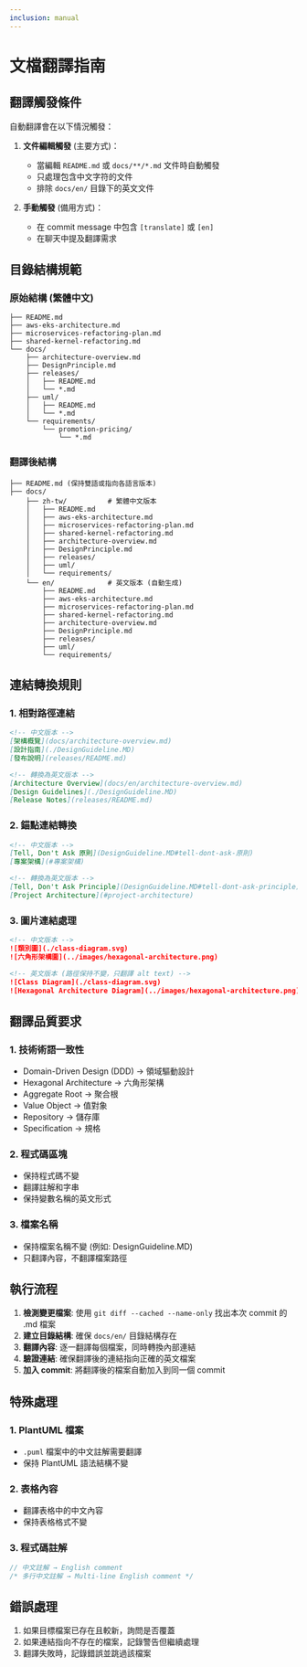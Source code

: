```yaml
---
inclusion: manual
---
```


# 文檔翻譯指南

## 翻譯觸發條件

自動翻譯會在以下情況觸發：

1. **文件編輯觸發** (主要方式)：
   - 當編輯 `README.md` 或 `docs/**/*.md` 文件時自動觸發
   - 只處理包含中文字符的文件
   - 排除 `docs/en/` 目錄下的英文文件

2. **手動觸發** (備用方式)：
   - 在 commit message 中包含 `[translate]` 或 `[en]`
   - 在聊天中提及翻譯需求

## 目錄結構規範

### 原始結構 (繁體中文)

```
├── README.md
├── aws-eks-architecture.md
├── microservices-refactoring-plan.md
├── shared-kernel-refactoring.md
└── docs/
    ├── architecture-overview.md
    ├── DesignPrinciple.md
    ├── releases/
    │   ├── README.md
    │   └── *.md
    ├── uml/
    │   ├── README.md
    │   └── *.md
    └── requirements/
        └── promotion-pricing/
            └── *.md
```

### 翻譯後結構

```
├── README.md (保持雙語或指向各語言版本)
├── docs/
    ├── zh-tw/          # 繁體中文版本
    │   ├── README.md
    │   ├── aws-eks-architecture.md
    │   ├── microservices-refactoring-plan.md
    │   ├── shared-kernel-refactoring.md
    │   ├── architecture-overview.md
    │   ├── DesignPrinciple.md
    │   ├── releases/
    │   ├── uml/
    │   └── requirements/
    └── en/             # 英文版本 (自動生成)
        ├── README.md
        ├── aws-eks-architecture.md
        ├── microservices-refactoring-plan.md
        ├── shared-kernel-refactoring.md
        ├── architecture-overview.md
        ├── DesignPrinciple.md
        ├── releases/
        ├── uml/
        └── requirements/
```

## 連結轉換規則

### 1. 相對路徑連結

```markdown
<!-- 中文版本 -->
[架構概覽](docs/architecture-overview.md)
[設計指南](./DesignGuideline.MD)
[發布說明](releases/README.md)

<!-- 轉換為英文版本 -->
[Architecture Overview](docs/en/architecture-overview.md)
[Design Guidelines](./DesignGuideline.MD)
[Release Notes](releases/README.md)
```

### 2. 錨點連結轉換

```markdown
<!-- 中文版本 -->
[Tell, Don't Ask 原則](DesignGuideline.MD#tell-dont-ask-原則)
[專案架構](#專案架構)

<!-- 轉換為英文版本 -->
[Tell, Don't Ask Principle](DesignGuideline.MD#tell-dont-ask-principle)
[Project Architecture](#project-architecture)
```

### 3. 圖片連結處理

```markdown
<!-- 中文版本 -->
![類別圖](./class-diagram.svg)
![六角形架構圖](../images/hexagonal-architecture.png)

<!-- 英文版本 (路徑保持不變，只翻譯 alt text) -->
![Class Diagram](./class-diagram.svg)
![Hexagonal Architecture Diagram](../images/hexagonal-architecture.png)
```

## 翻譯品質要求

### 1. 技術術語一致性

- Domain-Driven Design (DDD) → 領域驅動設計
- Hexagonal Architecture → 六角形架構
- Aggregate Root → 聚合根
- Value Object → 值對象
- Repository → 儲存庫
- Specification → 規格

### 2. 程式碼區塊

- 保持程式碼不變
- 翻譯註解和字串
- 保持變數名稱的英文形式

### 3. 檔案名稱

- 保持檔案名稱不變 (例如: DesignGuideline.MD)
- 只翻譯內容，不翻譯檔案路徑

## 執行流程

1. **檢測變更檔案**: 使用 `git diff --cached --name-only` 找出本次 commit 的 .md 檔案
2. **建立目錄結構**: 確保 `docs/en/` 目錄結構存在
3. **翻譯內容**: 逐一翻譯每個檔案，同時轉換內部連結
4. **驗證連結**: 確保翻譯後的連結指向正確的英文檔案
5. **加入 commit**: 將翻譯後的檔案自動加入到同一個 commit

## 特殊處理

### 1. PlantUML 檔案

- `.puml` 檔案中的中文註解需要翻譯
- 保持 PlantUML 語法結構不變

### 2. 表格內容

- 翻譯表格中的中文內容
- 保持表格格式不變

### 3. 程式碼註解

```java
// 中文註解 → English comment
/* 多行中文註解 → Multi-line English comment */
```

## 錯誤處理

1. 如果目標檔案已存在且較新，詢問是否覆蓋
2. 如果連結指向不存在的檔案，記錄警告但繼續處理
3. 翻譯失敗時，記錄錯誤並跳過該檔案
